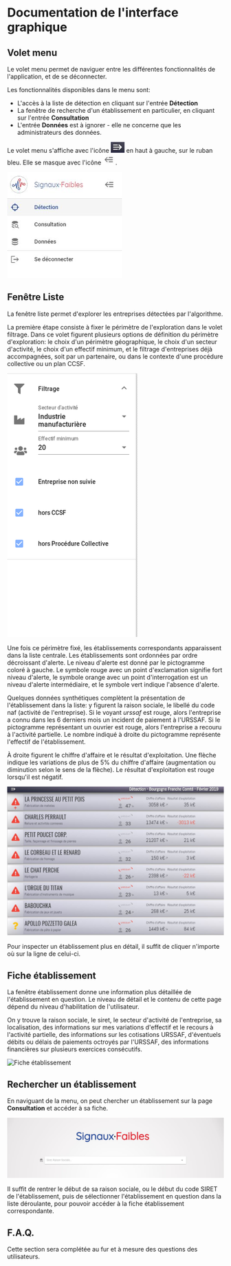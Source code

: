 Documentation de l'interface graphique
======================================

Volet menu 
----------

Le volet menu permet de naviguer entre les différentes fonctionnalités de l'application, et de se déconnecter.

Les fonctionnalités disponibles dans le menu sont: 

- L'accès à la liste de détection en cliquant sur l'entrée **Détection**
- La fenêtre de recherche d'un établissement en particulier, en cliquant sur l'entrée **Consultation**
- L'entrée **Données** est à ignorer - elle ne concerne que les administrateurs des données. 

Le volet menu s'affiche avec l'icône ![Fleche ouverture](./interface/arrow_show_menu.JPG) en haut à gauche, sur le ruban bleu. Elle se masque avec l'icône ![Fleche fermeture](./interface/arrow_mask_menu.JPG). 

![Volet menu](./interface/DEMO4.JPG)

Fenêtre Liste
-------------

La fenêtre liste permet d'explorer les entreprises détectées par l'algorithme. 

La première étape consiste à fixer le périmètre de l'exploration dans le volet filtrage. Dans ce volet figurent plusieurs options de définition du périmètre d'exploration: le choix d'un périmètre géographique, le choix d'un secteur d'activité, le choix d'un effectif minimum, et le filtrage d'entreprises déjà accompagnées, soit par un partenaire, ou dans le contexte d'une procédure collective ou un plan CCSF. 

![Volet filtrage](./interface/volet_filtrage.png)

Une fois ce périmètre fixé, les établissements correspondants apparaissent dans la liste centrale.
Les établissements sont ordonnées par ordre décroissant d'alerte. Le niveau d'alerte est donné par le pictogramme coloré à gauche. Le symbole rouge avec un point d'exclamation signifie fort niveau d'alerte, le symbole orange avec un point d'interrogation est un niveau d'alerte intermédiaire, et le symbole vert indique l'absence d'alerte.

Quelques données synthétiques complètent la présentation de l'établissement dans la liste: y figurent la raison sociale, le libellé du code naf (activité de l'entreprise). Si le voyant *urssaf* est rouge, alors l'entreprise a connu dans les 6 derniers mois un incident de paiement à l'URSSAF. Si le pictogramme représentant un ouvrier est rouge, alors l'entreprise a recouru à l'activité partielle. Le nombre indiqué à droite du pictogramme représente l'effectif de l'établissement.

À droite figurent le chiffre d'affaire et le résultat d'exploitation. Une flèche indique les variations de plus de 5% du chiffre d'affaire (augmentation ou diminution selon le sens de la flèche).
Le résultat d'exploitation est rouge lorsqu'il est négatif.

![Volet menu](./interface/DEMO2.JPG)

Pour inspecter un établissement plus en détail, il suffit de cliquer n'importe où sur la ligne de celui-ci.

Fiche établissement
---------------------

La fenêtre établissement donne une information plus détaillée de l'établissement en question. Le niveau de détail et le contenu de cette page dépend du niveau d'habilitation de l'utilisateur. 

On y trouve la raison sociale, le siret, le secteur d'activité de l'entreprise, sa localisation, des informations sur mes variations d'effectif et le recours à l'activité partielle, des informations sur les cotisations URSSAF, d'éventuels débits ou délais de paiements octroyés par l'URSSAF, des informations financières sur plusieurs exercices consécutifs. 

![Fiche établissement](./interface/fiche_etablissement.jpg)

Rechercher un établissement
----------------------------

En naviguant de la menu, on peut chercher un établissement sur la page **Consultation** et accéder à sa fiche. 

![Page consultation](./interface/DEMO1.JPG)

Il suffit de rentrer le début de sa raison sociale, ou le début du code SIRET de l'établissement, puis de sélectionner l'établissement en question dans la liste déroulante, pour pouvoir accéder à la fiche établissement correspondante. 

F.A.Q.
------

Cette section sera complétée au fur et à mesure des questions des utilisateurs.